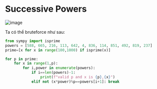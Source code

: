 # Successive Powers


![image](https://github.com/user-attachments/assets/6fea2732-8090-40b5-ab8a-d63c3e2c36f0)

Ta có thể bruteforce như sau:
```python
from sympy import isprime
powers = [588, 665, 216, 113, 642, 4, 836, 114, 851, 492, 819, 237]
prime=[x for x in range(100,1000) if isprime(x)]

for p in prime:
    for x in range(1,p):
        for i,power in enumerate(powers):
            if i==len(powers)-1:
                print(f"valid p and x is {p},{x}")
            elif not (x*power)%p==powers[i+1]: break
```
